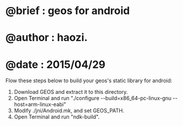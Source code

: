 # @brief : geos for android
# @author : haozi.
# @date : 2015/04/29

Flow these steps below to build your geos's static library for android:

1. Download GEOS and extract it to this directory.
2. Open Terminal and run "./configure --build=x86_64-pc-linux-gnu --host=arm-linux-eabi"
3. Modify ./jni/Android.mk, and set GEOS_PATH.
4. Open Terminal and run "ndk-build".
